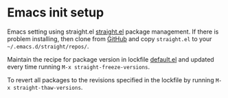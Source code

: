 # Emacs init setup
Emacs setting using straight.el [straight.el](https://github.com/raxod502/straight.el) package management. If there is problem installing, then clone from [GitHub](https://github.com/raxod502/straight.el) and copy `straight.el` to your `~/.emacs.d/straight/repos/`.

Maintain the recipe for package version in lockfile [default.el](https://github.com/yusbk/emacs_straight/blob/master/versions/default.el "version") and updated every time running `M-x straight-freeze-versions`. 

To revert all packages to the revisions specified in the lockfile by running `M-x straight-thaw-versions`.
